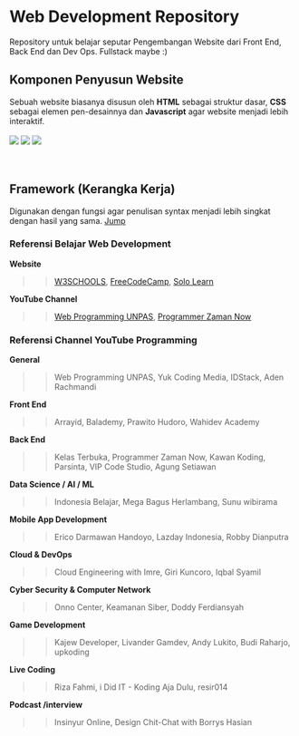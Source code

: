# Web Development Repository
Repository untuk belajar seputar Pengembangan Website dari Front End, Back End dan Dev Ops. Fullstack maybe :)

## Komponen Penyusun Website
Sebuah website biasanya disusun oleh <b>HTML</b> sebagai struktur dasar, <b>CSS</b> sebagai elemen pen-desainnya dan <b>Javascript</b> agar website menjadi lebih interaktif. <br><br>
<img src="https://img.shields.io/badge/HTML-orange?style=for-the-badge&logo=html&logoColor=orange" /> <img src="https://img.shields.io/badge/CSS-skyblue?style=for-the-badge&logo=css&logoColor=skyblue" /> <img src="https://img.shields.io/badge/JAVASCRIPT-yellow?style=for-the-badge&logo=html&logoColor=yellow" />
<br><br><br>
## Framework (Kerangka Kerja)
Digunakan dengan fungsi agar penulisan syntax menjadi lebih singkat dengan hasil yang sama.
<a href="#referensi-channel-youtube-programming">Jump</a>

### Referensi Belajar Web Development <br>
<b>Website</b> <br>
>> <a href="https://w3schools.com" target="_blank">W3SCHOOLS</a>, <a href="https://freecodecamp.com" target="_blank">FreeCodeCamp</a>, <a href="https://sololearn.com" target="_blank">Solo Learn</a> <br>

<b>YouTube Channel</b> <br>
>> <a href="https://youtube.com/webprogrammingunpas">Web Programming UNPAS</a>, <a href="https://www.youtube.com/c/ProgrammerZamanNow">Programmer Zaman Now</a>

### Referensi Channel YouTube Programming
<b>General</b>
>> Web Programming UNPAS, Yuk Coding Media, IDStack, Aden Rachmandi

<b>Front End</b>
 >> Arrayid, Balademy, Prawito Hudoro, Wahidev Academy

<b>Back End</b>
>> Kelas Terbuka, Programmer Zaman Now, Kawan Koding, Parsinta, VIP Code Studio, Agung Setiawan

<b>Data Science / AI / ML</b>
>> Indonesia Belajar, Mega Bagus Herlambang, Sunu wibirama

<b>Mobile App Development</b>
>> Erico Darmawan Handoyo, Lazday Indonesia, Robby Dianputra

<b>Cloud & DevOps</b>
>> Cloud Engineering with Imre, Giri Kuncoro, Iqbal Syamil

<b>Cyber Security & Computer Network</b>
>> Onno Center, Keamanan Siber, Doddy Ferdiansyah

<b>Game Development</b>
>> Kajew Developer, Livander Gamdev, Andy Lukito, Budi Raharjo, upkoding

<b>Live Coding</b>
 >> Riza Fahmi, i Did IT - Koding Aja Dulu, resir014

<b>Podcast /interview</b>
>> Insinyur Online, Design Chit-Chat with Borrys Hasian

